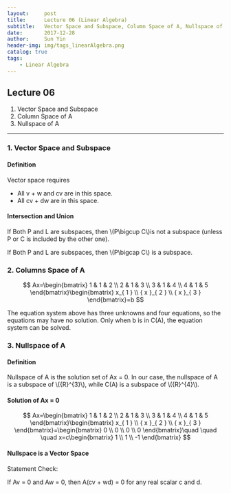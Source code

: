 ```yaml
---
layout:     post
title:      Lecture 06 (Linear Algebra)
subtitle:   Vector Space and Subspace, Column Space of A, Nullspace of A
date:       2017-12-28
author:     Sun Yin
header-img: img/tags_linearAlgebra.png
catalog: true
tags:
    - Linear Algebra
---
```

## Lecture 06

1. Vector Space and Subspace
2. Column Space of A
3. Nullspace of A

----
### 1. Vector Space and Subspace
#### Definition

Vector space requires 

*  All v + w and cv are in this space.
*  All cv + dw are in this space.

#### Intersection and Union

If Both P and L are subspaces, then \\(P\bigcup C\\)is not a subspace (unless P or C is included by the other one).

If Both P and L are subspaces, then \\(P\bigcap C\\) is a subspace.

### 2. Columns Space of A
$$
Ax=\begin{bmatrix} 1 & 1 & 2 \\ 2 & 1 & 3 \\ 3 & 1 & 4 \\ 4 & 1 & 5 \end{bmatrix}\begin{bmatrix} x_{ 1 } \\ { x }_{ 2 } \\ { x }_{ 3 } \end{bmatrix}=b
$$

The equation system above has three unknowns and four equations, so the equations may have no solution. Only when b is in C(A), the equation system can be solved.

### 3. Nullspace of A
#### Definition
Nullspace of A is the solution set of Ax = 0. In our case, the nullspace of A is a subspace of \\({R}^{3}\\), while C(A) is a subspace of \\({R}^{4}\\).

#### Solution of Ax = 0
$$
Ax=\begin{bmatrix} 1 & 1 & 2 \\ 2 & 1 & 3 \\ 3 & 1 & 4 \\ 4 & 1 & 5 \end{bmatrix}\begin{bmatrix} x_{ 1 } \\ { x }_{ 2 } \\ { x }_{ 3 } \end{bmatrix}=\begin{bmatrix} 0 \\ 0 \\ 0 \\ 0 \end{bmatrix}\quad \quad \quad x=c\begin{bmatrix} 1 \\ 1 \\ -1 \end{bmatrix}
$$

#### Nullspace is a Vector Space
Statement Check:

If Av = 0 and Aw = 0, then A(cv + wd) = 0 for any real scalar c and d.

